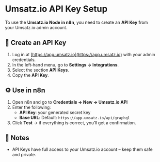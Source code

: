 # Umsatz.io API Key Setup

To use the **Umsatz.io Node in n8n**, you need to create an **API Key** from your Umsatz.io admin account.

## 🔑 Create an API Key

1. Log in at [https://app.umsatz.io](https://app.umsatz.io) with your admin credentials.
2. In the left-hand menu, go to **Settings → Integrations**.
3. Select the section **API Keys**.
4. Copy the **API Key**.

## ⚙️ Use in n8n

1. Open n8n and go to **Credentials → New → Umsatz.io API**
2. Enter the following:
   - **API Key**: your generated secret key
   - **Base URL**: Default: `https://app.umsatz.io/api/graphql`
3. Click **Test** → if everything is correct, you’ll get a confirmation.

## 📌 Notes

- API Keys have full access to your Umsatz.io account – keep them safe and private.
